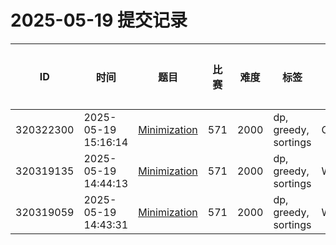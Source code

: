 # 2025-05-19 提交记录

 | ID | 时间 | 题目 | 比赛 | 难度 | 标签 | 结果 | 测试用例 | 运行时间 | 内存消耗 |
 |----|------|-----|-----|------|-----|------|---------|--------|----------|
 | 320322300 | 2025-05-19  15:16:14 | [Minimization](https://codeforces.com/problemset/problem/571/B) | 571 | 2000 | dp, greedy, sortings | OK | 52 | 733ms | 194900KB |
 | 320319135 | 2025-05-19  14:44:13 | [Minimization](https://codeforces.com/problemset/problem/571/B) | 571 | 2000 | dp, greedy, sortings | WRONG_ANSWER | 1 | 46ms | 0KB |
 | 320319059 | 2025-05-19  14:43:31 | [Minimization](https://codeforces.com/problemset/problem/571/B) | 571 | 2000 | dp, greedy, sortings | WRONG_ANSWER | 0 | 46ms | 0KB |